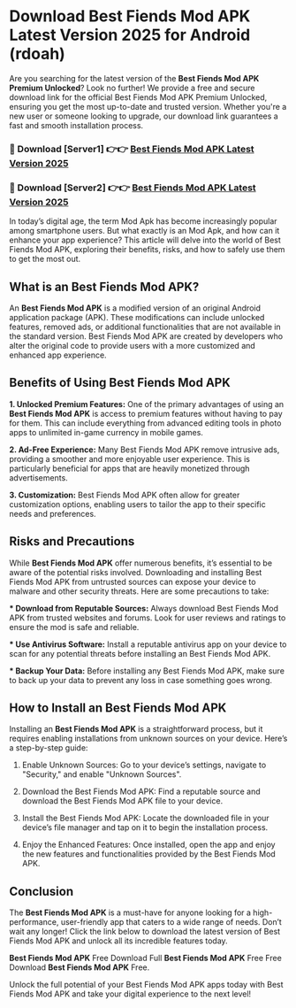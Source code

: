 # Download Best Fiends Mod APK Latest Version 2025 for Android (rdoah)

Are you searching for the latest version of the <strong>Best Fiends Mod APK Premium Unlocked</strong>? Look no further! We provide a free and secure download link for the official Best Fiends Mod APK Premium Unlocked, ensuring you get the most up-to-date and trusted version. Whether you're a new user or someone looking to upgrade, our download link guarantees a fast and smooth installation process.


<h3>🔴 Download [Server1] 👉👉 <a href="https://appsnew.pages.dev?q=Best+Fiends+Mod+APK&ref=2RT5">Best Fiends Mod APK Latest Version 2025</a></h3>

<h3>🔴 Download [Server2] 👉👉 <a href="https://appsnew.pages.dev?q=Best+Fiends+Mod+APK&ref=2RT5">Best Fiends Mod APK Latest Version 2025</a></h3>


In today’s digital age, the term Mod Apk has become increasingly popular among smartphone users. But what exactly is an Mod Apk, and how can it enhance your app experience? This article will delve into the world of Best Fiends Mod APK, exploring their benefits, risks, and how to safely use them to get the most out.


<h2>What is an Best Fiends Mod APK?</h2>

An <strong>Best Fiends Mod APK</strong> is a modified version of an original Android application package (APK). These modifications can include unlocked features, removed ads, or additional functionalities that are not available in the standard version. Best Fiends Mod APK are created by developers who alter the original code to provide users with a more customized and enhanced app experience.


<h2>Benefits of Using Best Fiends Mod APK</h2>

<strong> 1. Unlocked Premium Features:</strong> One of the primary advantages of using an <strong>Best Fiends Mod APK</strong> is access to premium features without having to pay for them. This can include everything from advanced editing tools in photo apps to unlimited in-game currency in mobile games.

<strong> 2. Ad-Free Experience:</strong> Many Best Fiends Mod APK remove intrusive ads, providing a smoother and more enjoyable user experience. This is particularly beneficial for apps that are heavily monetized through advertisements.

<strong> 3. Customization:</strong> Best Fiends Mod APK often allow for greater customization options, enabling users to tailor the app to their specific needs and preferences.


<h2>Risks and Precautions</h2>

While <strong>Best Fiends Mod APK</strong> offer numerous benefits, it’s essential to be aware of the potential risks involved. Downloading and installing Best Fiends Mod APK from untrusted sources can expose your device to malware and other security threats. Here are some precautions to take:

<strong> * Download from Reputable Sources:</strong> Always download Best Fiends Mod APK from trusted websites and forums. Look for user reviews and ratings to ensure the mod is safe and reliable.

<strong> * Use Antivirus Software:</strong> Install a reputable antivirus app on your device to scan for any potential threats before installing an Best Fiends Mod APK.

<strong> * Backup Your Data:</strong> Before installing any Best Fiends Mod APK, make sure to back up your data to prevent any loss in case something goes wrong.


<h2>How to Install an Best Fiends Mod APK</h2>

Installing an <strong>Best Fiends Mod APK</strong> is a straightforward process, but it requires enabling installations from unknown sources on your device. Here’s a step-by-step guide:

 1. Enable Unknown Sources: Go to your device’s settings, navigate to "Security," and enable "Unknown Sources".

 2. Download the Best Fiends Mod APK: Find a reputable source and download the Best Fiends Mod APK file to your device.

 3. Install the Best Fiends Mod APK: Locate the downloaded file in your device’s file manager and tap on it to begin the installation process.

 4. Enjoy the Enhanced Features: Once installed, open the app and enjoy the new features and functionalities provided by the Best Fiends Mod APK.


<h2><strong>Conclusion</strong></h2>

The <strong>Best Fiends Mod APK</strong> is a must-have for anyone looking for a high-performance, user-friendly app that caters to a wide range of needs. Don’t wait any longer! Click the link below to download the latest version of Best Fiends Mod APK and unlock all its incredible features today.

<strong>Best Fiends Mod APK</strong> Free Download Full <strong>Best Fiends Mod APK</strong> Free Free Download <strong>Best Fiends Mod APK</strong> Free.

Unlock the full potential of your Best Fiends Mod APK apps today with Best Fiends Mod APK and take your digital experience to the next level!